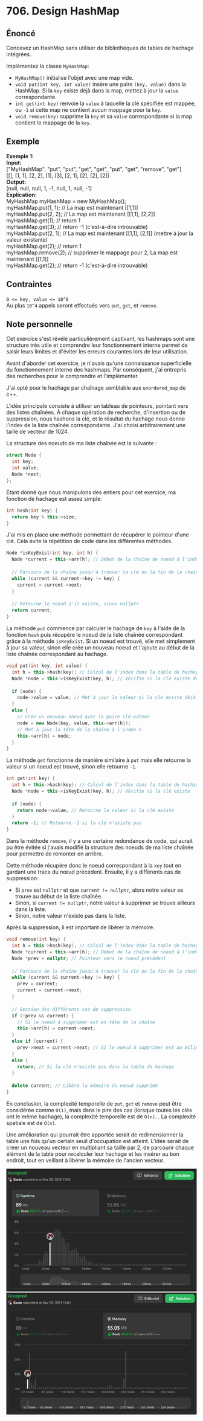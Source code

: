 # 706. Design HashMap

## Énoncé

Concevez un HashMap sans utiliser de bibliothèques de tables de hachage intégrées.

Implémentez la classe `MyHashMap`:

- `MyHashMap()` initialise l'objet avec une map vide.
- `void put(int key, int value)` insère une paire `(key, value)` dans la HashMap. Si la `key` existe déjà dans la map, mettez à jour la `value` correspondante.
- `int get(int key)` renvoie la `value` à laquelle la clé spécifiée est mappée, ou `-1` si cette map ne contient aucun mappage pour la `key`.
- `void remove(key)` supprime la `key` et sa `value` correspondante si la map contient le mappage de la `key`.

## Exemple

**Exemple 1:**  
**Input:**  
["MyHashMap", "put", "put", "get", "get", "put", "get", "remove", "get"]  
[[], [1, 1], [2, 2], [1], [3], [2, 1], [2], [2], [2]]  
**Output:**  
[null, null, null, 1, -1, null, 1, null, -1]  
**Explication:**  
MyHashMap myHashMap = new MyHashMap();  
myHashMap.put(1, 1); // La map est maintenant [[1,1]]  
myHashMap.put(2, 2); // La map est maintenant [[1,1], [2,2]]  
myHashMap.get(1); // return 1  
myHashMap.get(3); // return -1 (c'est-à-dire introuvable)  
myHashMap.put(2, 1); // La map est maintenant [[1,1], [2,1]] (mettre à jour la valeur existante)  
myHashMap.get(2); // return 1  
myHashMap.remove(2); // supprimer le mappage pour 2, La map est maintenant [[1,1]]  
myHashMap.get(2); // return -1 (c'est-à-dire introuvable)

## Contraintes

`0 <= key, value <= 10^6`  
Au plus `10^4` appels seront effectués vers `put`, `get`, et `remove`.

## Note personnelle

Cet exercice s'est révélé particulièrement captivant, les hashmaps sont une structure très utile et comprendre leur fonctionnement interne permet de saisir leurs limites et d'éviter les erreurs courantes lors de leur utilisation.

Avant d'aborder cet exercice, je n'avais qu'une connaissance superficielle du fonctionnement interne des hashmaps. Par conséquent, j'ai entrepris des recherches pour le comprendre et l'implémenter.

J'ai opté pour le hachage par chaînage semblable aux `unordered_map` de c++.

L'idée principale consiste à utiliser un tableau de pointeurs, pointant vers des listes chaînées. À chaque opération de recherche, d'insertion ou de suppression, nous hashons la clé, et le résultat du hachage nous donne l'index de la liste chaînée correspondante. J'ai choisi arbitrairement une taille de vecteur de 1024.

La structure des noeuds de ma liste chaînée est la suivante :

```cpp
struct Node {
  int key;
  int value;
  Node *next;
};
```

Étant donné que nous manipulons des entiers pour cet exercice, ma fonction de hachage est assez simple:

```cpp
int hash(int key) {
  return key % this->size;
}
```

J'ai mis en place une méthode permettant de récupérer le pointeur d'une clé. Cela évite la répétition de code dans les différentes méthodes.

```cpp
Node *isKeyExist(int key, int h) {
  Node *current = this->arr[h]; // Début de la chaîne de noeud à l'index h

  // Parcours de la chaîne jusqu'à trouver la clé ou la fin de la chaîne
  while (current && current->key != key) {
    current = current->next;
  }

  // Retourne le noeud s'il existe, sinon nullptr
  return current;
}
```

La méthode `put` commence par calculer le hachage de `key` à l'aide de la fonction `hash` puis récupère le noeud de la liste chaînée correspondant grâce à la méthode `isKeyExist`.
Si un noeud est trouvé, elle met simplement à jour sa valeur, sinon elle crée un nouveau noeud et l'ajoute au début de la liste chaînée correspondant au hachage.

```cpp
void put(int key, int value) {
  int h = this->hash(key); // Calcul de l'index dans la table de hachage
  Node *node = this->isKeyExist(key, h); // Vérifie si la clé existe déjà

  if (node) {
    node->value = value; // Met à jour la valeur si la clé existe déjà
  }
  else {
    // Crée un nouveau noeud avec la paire clé-valeur
    node = new Node(key, value, this->arr[h]);
    // Met à jour la tête de la chaîne à l'index h
    this->arr[h] = node;
  }
}
```

La méthode `get` fonctionne de manière similaire à `put` mais elle retourne la valeur si un noeud est trouvé, sinon elle retourne `-1`.

```cpp
int get(int key) {
  int h = this->hash(key); // Calcul de l'index dans la table de hachage
  Node *node = this->isKeyExist(key, h); // Vérifie si la clé existe

  if (node) {
    return node->value; // Retourne la valeur si la clé existe
  }
  return -1; // Retourne -1 si la clé n'existe pas
}
```

Dans la méthode `remove`, il y a une certaine redondance de code, qui aurait pu être évitée si j'avais modifié la structure des noeuds de ma liste chaînée pour permettre de remonter en arrière.

Cette méthode récupère donc le noeud correspondant à la `key` tout en gardant une trace du nœud précédent. Ensuite, il y a différents cas de suppression:

- Si `prev` est `nullptr` et que `current != nullptr`, alors notre valeur se trouve au début de la liste chaînée.
- Sinon, si `current != nullptr`, notre valeur à supprimer se trouve ailleurs dans la liste.
- Sinon, notre valeur n'existe pas dans la liste.

Après la suppression, il est important de libérer la mémoire.

```cpp
void remove(int key) {
  int h = this->hash(key); // Calcul de l'index dans la table de hachage
  Node *current = this->arr[h]; // Début de la chaîne de noeud à l'index h
  Node *prev = nullptr; // Pointeur vers le noeud précédent

  // Parcours de la chaîne jusqu'à trouver la clé ou la fin de la chaîne
  while (current && current->key != key) {
    prev = current;
    current = current->next;
  }

  // Gestion des différents cas de suppression
  if (!prev && current) {
    // Si le noeud à supprimer est en tête de la chaîne
    this->arr[h] = current->next;
  }
  else if (current) {
    prev->next = current->next; // Si le noeud à supprimer est au milieu de la chaîne
  }
  else {
    return; // Si la clé n'existe pas dans la table de hachage
  }

  delete current; // Libère la mémoire du noeud supprimé
}
```

En conclusion, la complexité temporelle de `put`, `get` et `remove` peut être considérée comme `O(1)`, mais dans le pire des cas (lorsque toutes les clés ont le même hachage), la complexité temporelle est de `O(n)`.
. La complexité spatiale est de `O(n)`.

Une amélioration qui pourrait être apportée serait de redimensionner la table une fois qu'un certain seuil d'occupation est atteint. L'idée serait de créer un nouveau vecteur en multipliant sa taille par 2, de parcourir chaque élément de la table pour recalculer leur hachage et les insérer au bon endroit, tout en veillant à libérer la mémoire de l'ancien vecteur.

<img src="../imgs/0706-runtime.png"/>
<img src="../imgs/0706-memory.png"/>
